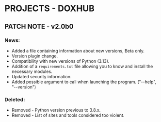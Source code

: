 # PROJECTS - DOXHUB
## PATCH NOTE - v2.0b0
### News:
- Added a file containing information about new versions, Beta only.
- Version plugin change.
- Compatibility with new versions of Python (3.13).
- Addition of a `requirements.txt` file allowing you to know and install the necessary modules.
- Updated security information.
- Added possible argument to call when launching the program. ("--help", "--version")

### Deleted:
- Removed - Python version previous to 3.8.x.
- Removed - List of sites and tools considered too violent.